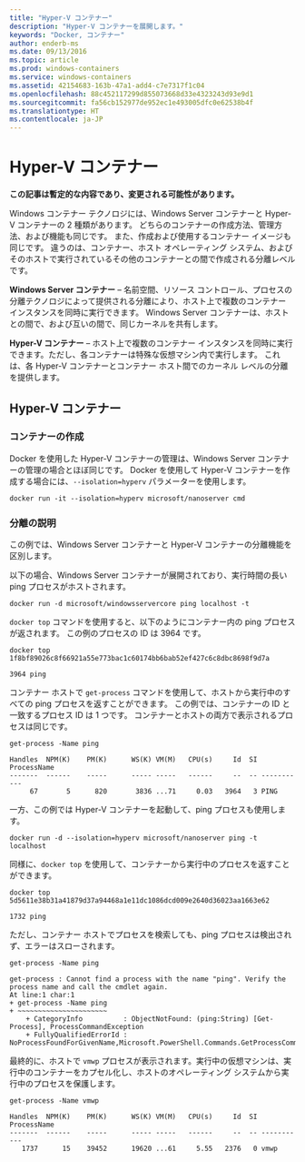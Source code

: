 ```yaml
---
title: "Hyper-V コンテナー"
description: "Hyper-V コンテナーを展開します。"
keywords: "Docker, コンテナー"
author: enderb-ms
ms.date: 09/13/2016
ms.topic: article
ms.prod: windows-containers
ms.service: windows-containers
ms.assetid: 42154683-163b-47a1-add4-c7e7317f1c04
ms.openlocfilehash: 88c452117299d855073668d33e4323243d93e9d1
ms.sourcegitcommit: fa56cb152977de952ec1e493005dfc0e62538b4f
ms.translationtype: HT
ms.contentlocale: ja-JP
---
```

# <a name="hyper-v-containers"></a>Hyper-V コンテナー

**この記事は暫定的な内容であり、変更される可能性があります。** 

Windows コンテナー テクノロジには、Windows Server コンテナーと Hyper-V コンテナーの 2 種類があります。 どちらのコンテナーの作成方法、管理方法、および機能も同じです。 また、作成および使用するコンテナー イメージも同じです。 違うのは、コンテナー、ホスト オペレーティング システム、およびそのホストで実行されているその他のコンテナーとの間で作成される分離レベルです。

**Windows Server コンテナー** – 名前空間、リソース コントロール、プロセスの分離テクノロジによって提供される分離により、ホスト上で複数のコンテナー インスタンスを同時に実行できます。  Windows Server コンテナーは、ホストとの間で、および互いの間で、同じカーネルを共有します。

**Hyper-V コンテナー** – ホスト上で複数のコンテナー インスタンスを同時に実行できます。ただし、各コンテナーは特殊な仮想マシン内で実行します。 これは、各 Hyper-V コンテナーとコンテナー ホスト間でのカーネル レベルの分離を提供します。

## <a name="hyper-v-container"></a>Hyper-V コンテナー

### <a name="create-container"></a>コンテナーの作成

Docker を使用した Hyper-V コンテナーの管理は、Windows Server コンテナーの管理の場合とほぼ同じです。 Docker を使用して Hyper-V コンテナーを作成する場合には、`--isolation=hyperv` パラメーターを使用します。

```none
docker run -it --isolation=hyperv microsoft/nanoserver cmd
```

### <a name="isolation-explanation"></a>分離の説明

この例では、Windows Server コンテナーと Hyper-V コンテナーの分離機能を区別します。 

以下の場合、Windows Server コンテナーが展開されており、実行時間の長い ping プロセスがホストされます。

```none
docker run -d microsoft/windowsservercore ping localhost -t
```

`docker top` コマンドを使用すると、以下のようにコンテナー内の ping プロセスが返されます。 この例のプロセスの ID は 3964 です。

```none
docker top 1f8bf89026c8f66921a55e773bac1c60174bb6bab52ef427c6c8dbc8698f9d7a

3964 ping
```

コンテナー ホストで `get-process` コマンドを使用して、ホストから実行中のすべての ping プロセスを返すことができます。 この例では、コンテナーの ID と一致するプロセス ID は 1 つです。 コンテナーとホストの両方で表示されるプロセスは同じです。

```none
get-process -Name ping

Handles  NPM(K)    PM(K)      WS(K) VM(M)   CPU(s)     Id  SI ProcessName
-------  ------    -----      ----- -----   ------     --  -- -----------
     67       5      820       3836 ...71     0.03   3964   3 PING
```

一方、この例では Hyper-V コンテナーを起動して、ping プロセスも使用します。 

```none
docker run -d --isolation=hyperv microsoft/nanoserver ping -t localhost
```

同様に、`docker top` を使用して、コンテナーから実行中のプロセスを返すことができます。

```none
docker top 5d5611e38b31a41879d37a94468a1e11dc1086dcd009e2640d36023aa1663e62

1732 ping
```

ただし、コンテナー ホストでプロセスを検索しても、ping プロセスは検出されず、エラーはスローされます。

```none
get-process -Name ping

get-process : Cannot find a process with the name "ping". Verify the process name and call the cmdlet again.
At line:1 char:1
+ get-process -Name ping
+ ~~~~~~~~~~~~~~~~~~~~~~
    + CategoryInfo          : ObjectNotFound: (ping:String) [Get-Process], ProcessCommandException
    + FullyQualifiedErrorId : NoProcessFoundForGivenName,Microsoft.PowerShell.Commands.GetProcessCommand
```

最終的に、ホストで `vmwp` プロセスが表示されます。実行中の仮想マシンは、実行中のコンテナーをカプセル化し、ホストのオペレーティング システムから実行中のプロセスを保護します。

```none
get-process -Name vmwp

Handles  NPM(K)    PM(K)      WS(K) VM(M)   CPU(s)     Id  SI ProcessName
-------  ------    -----      ----- -----   ------     --  -- -----------
   1737      15    39452      19620 ...61     5.55   2376   0 vmwp
```
